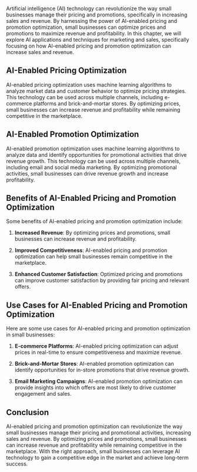 
Artificial intelligence (AI) technology can revolutionize the way small businesses manage their pricing and promotions, specifically in increasing sales and revenue. By harnessing the power of AI-enabled pricing and promotion optimization, small businesses can optimize prices and promotions to maximize revenue and profitability. In this chapter, we will explore AI applications and techniques for marketing and sales, specifically focusing on how AI-enabled pricing and promotion optimization can increase sales and revenue.

AI-Enabled Pricing Optimization
-------------------------------

AI-enabled pricing optimization uses machine learning algorithms to analyze market data and customer behavior to optimize pricing strategies. This technology can be used across multiple channels, including e-commerce platforms and brick-and-mortar stores. By optimizing prices, small businesses can increase revenue and profitability while remaining competitive in the marketplace.

AI-Enabled Promotion Optimization
---------------------------------

AI-enabled promotion optimization uses machine learning algorithms to analyze data and identify opportunities for promotional activities that drive revenue growth. This technology can be used across multiple channels, including email and social media marketing. By optimizing promotional activities, small businesses can drive revenue growth and increase profitability.

Benefits of AI-Enabled Pricing and Promotion Optimization
---------------------------------------------------------

Some benefits of AI-enabled pricing and promotion optimization include:

1. **Increased Revenue**: By optimizing prices and promotions, small businesses can increase revenue and profitability.

2. **Improved Competitiveness**: AI-enabled pricing and promotion optimization can help small businesses remain competitive in the marketplace.

3. **Enhanced Customer Satisfaction**: Optimized pricing and promotions can improve customer satisfaction by providing fair pricing and relevant offers.

Use Cases for AI-Enabled Pricing and Promotion Optimization
-----------------------------------------------------------

Here are some use cases for AI-enabled pricing and promotion optimization in small businesses:

1. **E-commerce Platforms**: AI-enabled pricing optimization can adjust prices in real-time to ensure competitiveness and maximize revenue.

2. **Brick-and-Mortar Stores**: AI-enabled promotion optimization can identify opportunities for in-store promotions that drive revenue growth.

3. **Email Marketing Campaigns**: AI-enabled promotion optimization can provide insights into which offers are most likely to drive customer engagement and sales.

Conclusion
----------

AI-enabled pricing and promotion optimization can revolutionize the way small businesses manage their pricing and promotional activities, increasing sales and revenue. By optimizing prices and promotions, small businesses can increase revenue and profitability while remaining competitive in the marketplace. With the right approach, small businesses can leverage AI technology to gain a competitive edge in the market and achieve long-term success.
